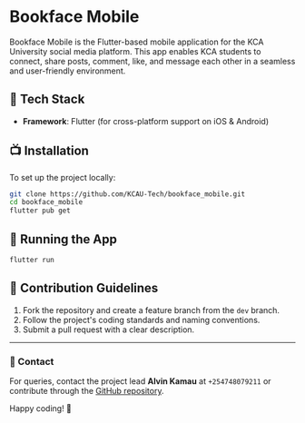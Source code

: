 # Bookface Mobile

Bookface Mobile is the Flutter-based mobile application for the KCA University social media platform.
This app enables KCA students to connect, share posts, comment, like, and message each other in a seamless and user-friendly environment.

## 🚀 Tech Stack

- **Framework**: Flutter (for cross-platform support on iOS & Android)

## 📺 Installation

To set up the project locally:

```bash
git clone https://github.com/KCAU-Tech/bookface_mobile.git
cd bookface_mobile
flutter pub get
```

## 🚀 Running the App
```bash
flutter run
```

## 📌 Contribution Guidelines

1. Fork the repository and create a feature branch from the `dev` branch.
2. Follow the project's coding standards and naming conventions.
3. Submit a pull request with a clear description.

---

### 💎 Contact
For queries, contact the project lead **Alvin Kamau** at `+254748079211` or contribute through the [GitHub repository](https://github.com/KCAU-Tech/bookface_mobile.git).

Happy coding! 🚀
